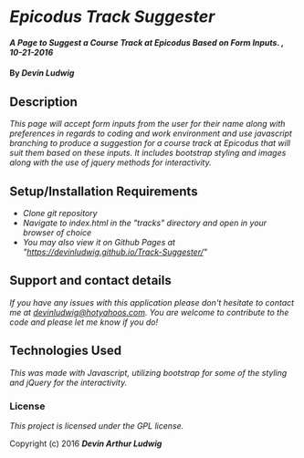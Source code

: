 # _Epicodus Track Suggester_

#### _A Page to Suggest a Course Track at Epicodus Based on Form Inputs. , 10-21-2016_

#### By _**Devin Ludwig**_

## Description

_This page will accept form inputs from the user for their name along with preferences in regards to coding and work environment and use javascript branching to produce a suggestion for a course track at Epicodus that will suit them based on these inputs. It includes bootstrap styling and images along with the use of jquery methods for interactivity._

## Setup/Installation Requirements

* _Clone git repository_
* _Navigate to index.html in the "tracks" directory and open in your browser of choice_
* _You may also view it on Github Pages at "https://devinludwig.github.io/Track-Suggester/"_


## Support and contact details

_If you have any issues with this application please don't hesitate to contact me at devinludwig@hotyahoos.com. You are welcome to contribute to the code and please let me know if you do!_

## Technologies Used

_This was made with Javascript, utilizing bootstrap for some of the styling and jQuery for the interactivity._

### License

*This project is licensed under the GPL license.*

Copyright (c) 2016 **_Devin Arthur Ludwig_**
